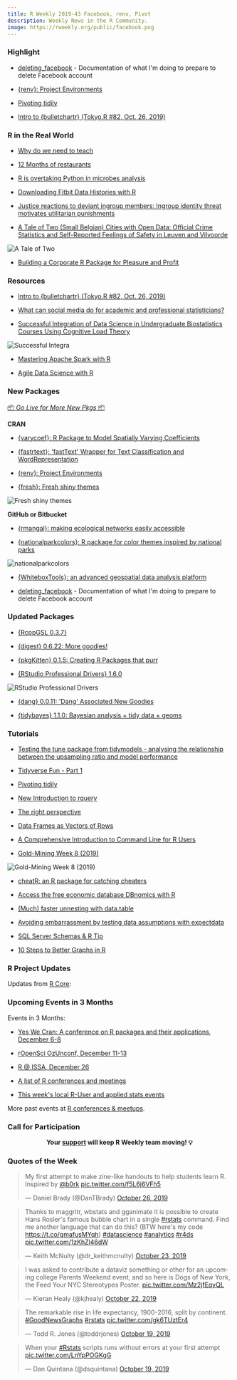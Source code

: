 ```yaml
---
title: R Weekly 2019-43 Facebook, renv, Pivot
description: Weekly News in the R Community.
image: https://rweekly.org/public/facebook.png
---
```


###  Highlight

+ [deleting_facebook](https://github.com/AmeliaMN/deleting_facebook) - Documentation of what I'm doing to prepare to delete Facebook account

+ [{renv}: Project Environments](https://cran.r-project.org/package=renv)

+ [Pivoting tidily](https://www.fromthebottomoftheheap.net/2019/10/25/pivoting-tidily/)


+ [Intro to {bulletchartr} (Tokyo.R #82, Oct. 26, 2019)](http://rpubs.com/Ryo-N7/bulletchartr-tokyor82)


### R in the Real World

+ [Why do we need to teach](https://aebou.rbind.io/posts/2019/10/why-do-we-need-to-teach/)

+ [12 Months of restaurants](https://jechave.com/post/12-months-of-restaurants/)

+ [R is overtaking Python in microbes analysis](https://aebou.rbind.io/posts/2019/10/r-is-overtaking-python-in-microbes-analysis/)

+ [Downloading Fitbit Data Histories with R](https://methodmatters.github.io/downloading-fitbit-data-histories-with-r/)

+ [Justice reactions to deviant ingroup members: Ingroup identity threat motivates utilitarian punishments](https://socialpsychologyproject749274586.wordpress.com/)

+ [A Tale of Two (Small Belgian) Cities with Open Data: Official Crime Statistics and Self-Reported Feelings of Safety in Leuven and Vilvoorde](https://methodmatters.github.io/a-tale-of-two-small-belgian-cities-with/)

![A Tale of Two ](https://raw.githubusercontent.com/rweekly/image/master/2019/tale-of.png)

+ [Building a Corporate R Package for Pleasure and Profit](https://technistema.com/posts/building-a-corporate-r-package-for-pleasure-and-profit/)


###  Resources

+ [Intro to {bulletchartr} (Tokyo.R #82, Oct. 26, 2019)](http://rpubs.com/Ryo-N7/bulletchartr-tokyor82)

+ [What can social media do for academic and professional statisticians?](https://emitanaka.org/slides/ISIWSC2019/#1)

+ [Successful Integration of Data Science in Undergraduate Biostatistics Courses Using Cognitive Load Theory](https://www.lifescied.org/doi/full/10.1187/cbe.19-02-0041)

![Successful Integra](https://raw.githubusercontent.com/rweekly/image/master/2019/cbe.19.png)

+ [Mastering Apache Spark with R](https://therinspark.com/intro.html)

+ [Agile Data Science with R](https://edwinth.github.io/ADSwR/)

###  New Packages

<p class="added-hostname"><a href="https://rweekly.org/live" target="_blank" class="externalLink">📦 <i>Go Live for More New Pkgs</i> 📦</a></p>

**CRAN**


+ [{varycoef}: R Package to Model Spatially Varying Coefficients](http://user.math.uzh.ch/dambon/blogs/varycoef_release.html)

+ [{fastrtext}: 'fastText' Wrapper for Text Classification and WordRepresentation](https://cran.r-project.org/package=fastrtext)

+ [{renv}: Project Environments](https://cran.r-project.org/package=renv)

+ [{fresh}: Fresh shiny themes](https://github.com/dreamRs/fresh)

![Fresh shiny themes](https://raw.githubusercontent.com/dreamRs/fresh/master/man/figures/shinydashboard-custom.png)


**GitHub or Bitbucket**

+ [{rmangal}: making ecological networks easily accessible](https://ropensci.org/blog/2019/10/21/rmangal/)

+ [{nationalparkcolors}: R package for color themes inspired by national parks](https://github.com/katiejolly/nationalparkcolors)

![nationalparkcolors](https://raw.githubusercontent.com/katiejolly/nationalparkcolors/master/man/figures/README-unnamed-chunk-6-1.png)

+ [{WhiteboxTools}: an advanced geospatial data analysis platform ](https://giswqs.github.io/whitebox-frontends/)

+ [deleting_facebook](https://github.com/AmeliaMN/deleting_facebook) - Documentation of what I'm doing to prepare to delete Facebook account

### Updated Packages

+ [{RcppGSL 0.3.7}](http://dirk.eddelbuettel.com/blog/2019/10/20#rcppgsl_0.3.7)

+ [{digest} 0.6.22: More goodies!](http://dirk.eddelbuettel.com/blog/2019/10/21#digest_0.6.22)

+ [{pkgKitten} 0.1.5: Creating R Packages that purr](http://dirk.eddelbuettel.com/blog/2019/10/22#pkgKitten_0.1.5)

+ [{RStudio Professional Drivers} 1.6.0](https://blog.rstudio.com/2019/10/24/pro-drivers-1-6-0-release/)

![RStudio Professional Drivers](https://raw.githubusercontent.com/rweekly/image/master/2019/odbc-data-connectors-white.png)

+ [{dang} 0.0.11: 'Dang' Associated New Goodies](http://dirk.eddelbuettel.com/blog/2019/10/24#dang_0.0.11)

+ [{tidybayes} 1.1.0: Bayesian analysis + tidy data + geoms](https://github.com/mjskay/tidybayes)

###  Tutorials

+ [Testing the tune package from tidymodels - analysing the relationship between the upsampling ratio and model performance](https://konradsemsch.netlify.com/2019/10/testing-the-tune-package-from-tidymodels-analysing-the-relationship-between-the-upsampling-ratio-and-model-performance/)

+ [Tidyverse Fun - Part 1](https://www.shamindras.com/posts/2019-07-15-shrotriya2019tidyfunpt1/)

+ [Pivoting tidily](https://www.fromthebottomoftheheap.net/2019/10/25/pivoting-tidily/)

+ [New Introduction to rquery](http://www.win-vector.com/blog/2019/10/new-introduction-to-rquery/)

+ [The right perspective](https://ozagordi.rbind.io/post/2019/10/27/the-rigth-perspective/)

+ [Data Frames as Vectors of Rows](https://blog.davisvaughan.com/2019/10/16/data-frames-as-vectors-of-rows/)

+ [A Comprehensive Introduction to Command Line for R Users](https://blog.rsquaredacademy.com/command-line-basics-for-r-users/)

+ [Gold-Mining Week 8 (2019)](https://fantasyfootballanalytics.net/2019/10/gold-mining-week-8-2019.html)

![Gold-Mining Week 8 (2019)](https://raw.githubusercontent.com/rweekly/image/master/2019/gold-mine.png)

+ [cheatR: an R package for catching cheaters](https://shouldbewriting.netlify.com/posts/2018-07-29-cheatr/)

+ [Access the free economic database DBnomics with R](https://macro.cepremap.fr/article/2019-10/rdbnomics-tutorial/)

+ [(Much) faster unnesting with data.table](https://www.johannesbgruber.eu/post/a-faster-unnest/)

+ [Avoiding embarrassment by testing data assumptions with expectdata](https://dgarmat.github.io/Testing-Data-Assumptions-With-Expectdata/)

+ [SQL Server Schemas & R Tip](https://roh.engineering/post/sql-server-r-tip/)

+ [10 Steps to Better Graphs in R](https://michaeltoth.me/10-steps-to-better-graphs-in-r.html)

<!--<div class="post-more-begin></div><div class="post-more-end"></div>-->

###  R Project Updates

Updates from [R Core](http://developer.r-project.org/blosxom.cgi/R-devel/NEWS):


###  Upcoming Events in 3 Months

Events in 3 Months:

+ [Yes We Cran: A conference on R packages and their applications, December 6-8](https://www.thinksisu.org/event/yeswecran/)

+ [rOpenSci OzUnconf, December 11-13](https://ozunconf19.ropensci.org/)

+ [R @ ISSA, December 26](https://r-iisa2019.rbind.io/)

+ [A list of R conferences and meetings](https://jumpingrivers.github.io/meetingsR/events.html)

+ [This week's local R-User and applied stats events](https://community.rstudio.com/c/irl)


More past events at [R conferences & meetups](https://conf.rweekly.org).



###  Call for Participation


<p class="hide-support added-hostname support-rweekly" style="text-align: center;font-weight: bold;">Your <a class="non-visited externalLink" href="https://www.patreon.com/rweekly" onclick="pas(this)">support</a> will keep R Weekly team moving! 💡</p>

###  Quotes of the Week

<blockquote class="twitter-tweet"><p lang="en" dir="ltr">My first attempt to make zine-like handouts to help students learn R. Inspired by <a href="https://twitter.com/b0rk?ref_src=twsrc%5Etfw">@b0rk</a> <a href="https://t.co/f5L6j6VFh5">pic.twitter.com/f5L6j6VFh5</a></p>&mdash; Daniel Brady (@DanTBrady) <a href="https://twitter.com/DanTBrady/status/1188122032409665536?ref_src=twsrc%5Etfw">October 26, 2019</a></blockquote> <script async src="https://platform.twitter.com/widgets.js" charset="utf-8"></script>

<blockquote class="twitter-tweet"><p lang="en" dir="ltr">Thanks to maggritr, wbstats and gganimate it is possible to create Hans Rosler&#39;s famous bubble chart in a single <a href="https://twitter.com/hashtag/rstats?src=hash&amp;ref_src=twsrc%5Etfw">#rstats</a> command. Find me another language that can do this? (BTW here&#39;s my code <a href="https://t.co/gmafusMYqh">https://t.co/gmafusMYqh</a>) <a href="https://twitter.com/hashtag/datascience?src=hash&amp;ref_src=twsrc%5Etfw">#datascience</a> <a href="https://twitter.com/hashtag/analytics?src=hash&amp;ref_src=twsrc%5Etfw">#analytics</a> <a href="https://twitter.com/hashtag/r4ds?src=hash&amp;ref_src=twsrc%5Etfw">#r4ds</a> <a href="https://t.co/1zKhZl46dW">pic.twitter.com/1zKhZl46dW</a></p>&mdash; Keith McNulty (@dr_keithmcnulty) <a href="https://twitter.com/dr_keithmcnulty/status/1187149459588812800?ref_src=twsrc%5Etfw">October 23, 2019</a></blockquote>

<blockquote class="twitter-tweet"><p lang="en" dir="ltr">I was asked to contribute a dataviz something or other for an upcoming college Parents Weekend event, and so here is Dogs of New York, the Feed Your NYC Stereotypes Poster. <a href="https://t.co/Mz2jfEqvQL">pic.twitter.com/Mz2jfEqvQL</a></p>&mdash; Kieran Healy (@kjhealy) <a href="https://twitter.com/kjhealy/status/1186727986109792257?ref_src=twsrc%5Etfw">October 22, 2019</a></blockquote>

<blockquote class="twitter-tweet"><p lang="en" dir="ltr">The remarkable rise in life expectancy, 1900-2016, split by continent. <a href="https://twitter.com/hashtag/GoodNewsGraphs?src=hash&amp;ref_src=twsrc%5Etfw">#GoodNewsGraphs</a> <a href="https://twitter.com/hashtag/rstats?src=hash&amp;ref_src=twsrc%5Etfw">#rstats</a> <a href="https://t.co/gk6TUztEr4">pic.twitter.com/gk6TUztEr4</a></p>&mdash; Todd R. Jones (@toddrjones) <a href="https://twitter.com/toddrjones/status/1185652167232966656?ref_src=twsrc%5Etfw">October 19, 2019</a></blockquote>

<blockquote class="twitter-tweet"><p lang="en" dir="ltr">When your <a href="https://twitter.com/hashtag/Rstats?src=hash&amp;ref_src=twsrc%5Etfw">#Rstats</a> scripts runs without errors at your first attempt <a href="https://t.co/LnYpPOGKgG">pic.twitter.com/LnYpPOGKgG</a></p>&mdash; Dan Quintana (@dsquintana) <a href="https://twitter.com/dsquintana/status/1185669553185067008?ref_src=twsrc%5Etfw">October 19, 2019</a></blockquote>

